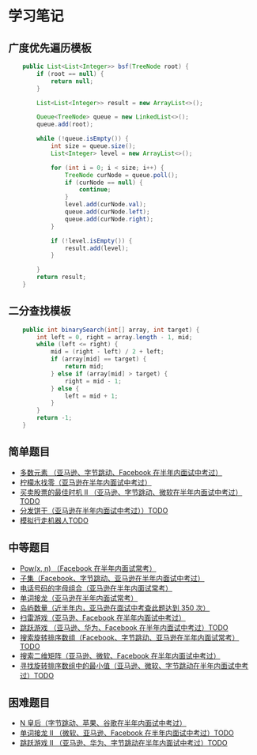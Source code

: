 # 学习笔记

## 广度优先遍历模板
```java
    public List<List<Integer>> bsf(TreeNode root) {
        if (root == null) {
            return null;
        }

        List<List<Integer>> result = new ArrayList<>();

        Queue<TreeNode> queue = new LinkedList<>();
        queue.add(root);

        while (!queue.isEmpty()) {
            int size = queue.size();
            List<Integer> level = new ArrayList<>();

            for (int i = 0; i < size; i++) {
                TreeNode curNode = queue.poll();
                if (curNode == null) {
                    continue;
                }
                level.add(curNode.val);
                queue.add(curNode.left);
                queue.add(curNode.right);
            }

            if (!level.isEmpty()) {
                result.add(level);
            }

        }
        return result;
    }

```

## 二分查找模板
```java
    public int binarySearch(int[] array, int target) {
        int left = 0, right = array.length - 1, mid;
        while (left <= right) {
            mid = (right - left) / 2 + left;
            if (array[mid] == target) {
                return mid;
            } else if (array[mid] > target) {
                right = mid - 1;
            } else {
                left = mid + 1;
            }
        }
        return -1;
    }
```

## 简单题目
* [多数元素 （亚马逊、字节跳动、Facebook 在半年内面试中考过）](src/devide_backtracking/L_169_多数元素.java)
* [柠檬水找零（亚马逊在半年内面试中考过）](src/greedy/L_860_柠檬水找零.java)
* [买卖股票的最佳时机 II （亚马逊、字节跳动、微软在半年内面试中考过）TODO]()
* [分发饼干（亚马逊在半年内面试中考过））TODO]()
* [模拟行走机器人TODO]()

## 中等题目
* [Pow(x, n) （Facebook 在半年内面试常考）](src/devide_backtracking/L_50_Pow.java)
* [子集（Facebook、字节跳动、亚马逊在半年内面试中考过）](src/devide_backtracking/L_78_子集.java)
* [电话号码的字母组合（亚马逊在半年内面试常考）](src/devide_backtracking/L_17_电话号码的数字组合.java)
* [单词接龙（亚马逊在半年内面试常考）](src/bfs_dfs/L_127_单词接龙.java)
* [岛屿数量（近半年内，亚马逊在面试中考查此题达到 350 次）](src/bfs_dfs/L_200_岛屿数量.java)
* [扫雷游戏（亚马逊、Facebook 在半年内面试中考过）](src/bfs_dfs/L_529_扫雷.java)
* [跳跃游戏 （亚马逊、华为、Facebook 在半年内面试中考过）TODO]()
* [搜索旋转排序数组（Facebook、字节跳动、亚马逊在半年内面试常考）TODO]()
* [搜索二维矩阵（亚马逊、微软、Facebook 在半年内面试中考过）](src/binary_search/L_74_搜索二维矩阵.java)
* [寻找旋转排序数组中的最小值（亚马逊、微软、字节跳动在半年内面试中考过）TODO]()

## 困难题目
* [N 皇后（字节跳动、苹果、谷歌在半年内面试中考过）](src/devide_backtracking/L_51_N皇后.java)
* [单词接龙 II （微软、亚马逊、Facebook 在半年内面试中考过）TODO]()
* [跳跃游戏 II （亚马逊、华为、字节跳动在半年内面试中考过）TODO]()